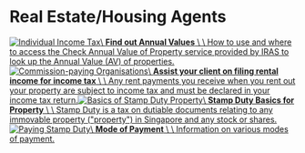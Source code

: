 # Real Estate/Housing Agents

[![Individual Income Tax](https://www.iras.gov.sg/images/default-source/illustrations-png/individual-income-tax.png?sfvrsn=95435591_3)\\
**Find out Annual Values** \\
\\
How to use and where to access the Check Annual Value of Property service provided by IRAS to look up the Annual Value (AV) of properties.](https://www.iras.gov.sg/taxes/property-tax/property-professionals/real-estate-housing-agents/find-out-annual-values)[![Commission-paying Organisations](https://www.iras.gov.sg/images/default-source/illustrations-png/commission--paying-organisations.png?sfvrsn=bed1b49d_3)\\
**Assist your client on filing rental income for income tax** \\
\\
Any rent payments you receive when you rent out your property are subject to income tax and must be declared in your income tax return.](https://www.iras.gov.sg/taxes/individual-income-tax/basics-of-individual-income-tax/what-is-taxable-what-is-not/income-from-property-rented-out)[![Basics of Stamp Duty Property](https://www.iras.gov.sg/images/default-source/illustrations-png/basics-of-stamp-duty-for-property.png?sfvrsn=99d1c001_3)\\
**Stamp Duty Basics for Property** \\
\\
Stamp Duty is a tax on dutiable documents relating to any immovable property ("property") in Singapore and any stock or shares.](https://www.iras.gov.sg/taxes/property-tax/property-professionals/real-estate-housing-agents/stamp-duty-basics-for-property)[![Paying Stamp Duty](https://www.iras.gov.sg/images/default-source/illustrations-png/paying-stamp-duty.png?sfvrsn=42cc5d0d_3)\\
**Mode of Payment** \\
\\
Information on various modes of payment.](https://www.iras.gov.sg/taxes/property-tax/property-professionals/real-estate-housing-agents/mode-of-payment)
